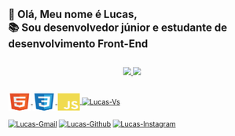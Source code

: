 ## 🤩 Olá, Meu nome é Lucas, <br> 📚 Sou desenvolvedor júnior e estudante de desenvolvimento Front-End 
<div align="center">
<br>
  <a href="https://github.com/LucasStorm">
  <img height="149em" src="https://github-readme-stats.vercel.app/api?username=LucasStorm&show_icons=true&theme=algolia&include_all_commits=true&count_private=true"/>
  <img height="149em" src="https://github-readme-stats.vercel.app/api/top-langs/?username=LucasStorm&layout=compact&langs_count=7&theme=algolia"/>
</div>

<br>

<div style="display: inline_block"><br>
  <img align="center" alt="Lucas-HTML" height="36" width="46" src="https://raw.githubusercontent.com/devicons/devicon/master/icons/html5/html5-original.svg">
  <img align="center" alt="Lucas-CSS" height="36" width="46" src="https://raw.githubusercontent.com/devicons/devicon/master/icons/css3/css3-original.svg">
  <img align="center" alt="Lucas-Js" height="36" width="46" src="https://raw.githubusercontent.com/devicons/devicon/master/icons/javascript/javascript-plain.svg">
  <img align="center" alt="Lucas-Vs" height="45" width="50" src="https://img.icons8.com/fluency/344/visual-studio-code-2019.png">
  <br>
  <br>
  <a href = "mailto:lucasmaciel.emailprofissional@gmail.com" target="_blank"><img align="center" alt="Lucas-Gmail" src="https://img.shields.io/badge/Gmail-D14836?style=for-the-badge&logo=gmail&logoColor=white"></a>
  <a href = "https://github.com/LucasStorm" target="_blank"><img align="center" alt="Lucas-Github" src="https://img.shields.io/badge/GitHub-100000?style=for-the-badge&logo=github&logoColor=white"></a>
  <a href="https://instagram.com/lucas.maciel_z" target="_blank"><img align="center" alt="Lucas-Instagram" src="https://img.shields.io/badge/-Instagram-%23E4405F?style=for-the-badge&logo=instagram&logoColor=white" target="_blank"></a> 
 </div>

##

